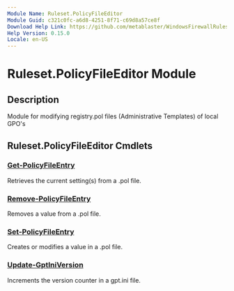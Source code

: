 ```yaml
---
Module Name: Ruleset.PolicyFileEditor
Module Guid: c321c0fc-a6d8-4251-8f71-c69d8a57ce8f
Download Help Link: https://github.com/metablaster/WindowsFirewallRuleset/tree/master/Config/HelpContent/0.15.0
Help Version: 0.15.0
Locale: en-US
---
```


# Ruleset.PolicyFileEditor Module

## Description

Module for modifying registry.pol files (Administrative Templates) of local GPO's

## Ruleset.PolicyFileEditor Cmdlets

### [Get-PolicyFileEntry](Get-PolicyFileEntry.md)

Retrieves the current setting(s) from a .pol file.

### [Remove-PolicyFileEntry](Remove-PolicyFileEntry.md)

Removes a value from a .pol file.

### [Set-PolicyFileEntry](Set-PolicyFileEntry.md)

Creates or modifies a value in a .pol file.

### [Update-GptIniVersion](Update-GptIniVersion.md)

Increments the version counter in a gpt.ini file.
